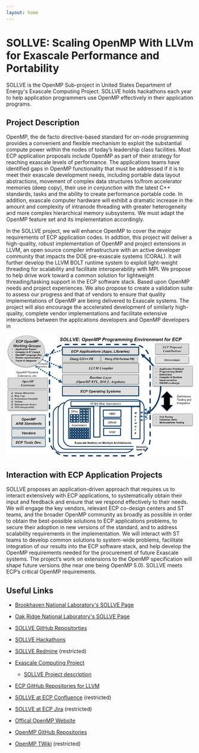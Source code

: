 ```yaml
---
layout: home
---
```


# SOLLVE: Scaling OpenMP With LLVm for Exascale Performance and Portability

SOLLVE is the OpenMP Sub-project in United States Department of Energy's Exascale Computing Project. SOLLVE holds hackathons each year to help application programmers use OpenMP effectively in their application programs.

## Project Description

OpenMP, the de facto directive-based standard for on-node programming provides a convenient and flexible mechanism to exploit the substantial compute power within the nodes of today’s leadership class facilities. Most ECP application proposals include OpenMP as part of their strategy for reaching exascale levels of performance. The applications teams have identified gaps in OpenMP functionality that must be addressed if it is to meet their exascale development needs, including portable data layout abstractions, movement of complex data structures to/from accelerator memories (deep copy), their use in conjunction with the latest C++ standards, tasks and the ability to create performance portable code. In addition, exascale computer hardware will exhibit a dramatic increase in the amount and complexity of intranode threading with greater heterogeneity and more complex hierarchical memory subsystems. We must adapt the OpenMP feature set and its implementation accordingly.

In the SOLLVE project, we will enhance OpenMP to cover the major requirements of ECP application codes. In addtion, this project will deliver a high-quality, robust implementation of OpenMP and project extensions in LLVM, an open source compiler infrastructure with an active developer community that impacts the DOE pre-exascale systems (CORAL). It will further develop the LLVM BOLT runtime system to exploit light-weight threading for scalability and facilitate interoperability with MPI. We propose to help drive work toward a common solution for lightweight threading/tasking support in the ECP software stack. Based upon OpenMP needs and project experiences. We also propose to create a validation suite to assess our progress and that of vendors to ensure that quality implementations of OpenMP are being delivered to Exascale systems. The project will also encourage the accelerated development of similarly high-quality, complete vendor implementations and facilitate extensive interactions between the applications developers and OpenMP developers in

![SOLLVE OpenMP Programming Environment for ECP](images/sollve-openmp-prog-env-720px.jpg)

## Interaction with ECP Application Projects

SOLLVE proposes an application-driven approach that requires us to interact extensively with ECP applications, to systematically obtain their input and feedback and ensure that we respond effectively to their needs. We will engage the key vendors, relevant ECP co-design centers and ST teams, and the broader OpenMP community as broadly as possible in order to obtain the best-possible solutions to ECP applications problems, to secure their adoption in new versions of the standard, and to address scalability requirements in the implementation. We will interact with ST teams to develop common solutions to system-wide problems, facilitate integration of our results into the ECP software stack, and help develop the OpenMP requirements needed for the procurement of future Exascale systems. The project’s work on extensions to the OpenMP specification will shape future versions (the near one being OpenMP 5.0). SOLLVE meets ECP’s critical OpenMP requirements.


##  Useful Links

 * [Brookhaven National Laboratory's SOLLVE Page](https://www.bnl.gov/compsci/projects/SOLLVE/)
 * [Oak Ridge National Laboratory's SOLLVE Page](https://openmp-ecp.ornl.gov/)
 * [SOLLVE GitHub Repositorties](https://github.com/sollve)
 * [SOLLVE Hackathons](https://sites.google.com/view/ecp-omp-hack)
 * [SOLLVE Redmine](https://openmp-ecp.ornl.gov/redmine) (restricted)
 
 * [Exascale Computing Project](https://www.exascaleproject.org/)
   * [SOLLVE Project description](https://www.exascaleproject.org/wp-content/uploads/2020/02/ECP_ST_SOLLVE.pdf)
 * [ECP GitHub Repositories for LLVM](https://github.com/llvm-doe-org)
 * [SOLLVE at ECP Confluence](https://confluence.exascaleproject.org/display/STPM15) (restricted)
 * [SOLLVE at ECP Jira](https://jira.exascaleproject.org/projects/STPM15) (restricted)
 
 * [Offical OpenMP Website](https://www.openm.org/)
 * [OpenMP GitHub Repositories](https://github.com/openmp)
 * [OpenMP TWiki](https://twiki.openmp.org/bin/view/OpenMPLang/WebHome) (restricted)

